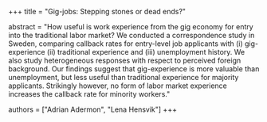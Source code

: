 +++
title = "Gig-jobs: Stepping stones or dead ends?"

abstract = "How useful is work experience from the gig economy for entry into the traditional labor market? We conducted a correspondence study in Sweden, comparing callback rates for entry-level job applicants with (i) gig-experience (ii) traditional experience and (iii) unemployment history. We also study heterogeneous responses with respect to perceived foreign background. Our findings suggest that gig-experience is more valuable than unemployment, but less useful than traditional experience for majority applicants. Strikingly however, no form of labor market experience increases the callback rate for minority workers."

authors = ["Adrian Adermon", "Lena Hensvik"]
+++
